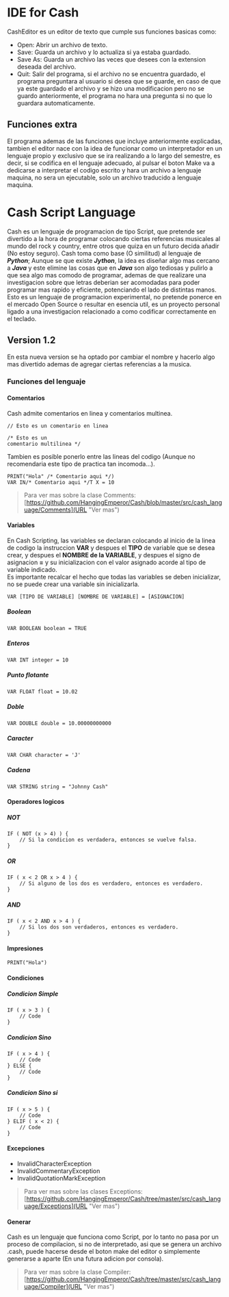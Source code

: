 # IDE for Cash
CashEditor es un editor de texto que cumple sus 
funciones basicas como:

 - Open: Abrir un archivo de texto.
 - Save: Guarda un archivo y lo actualiza si ya estaba 
guardado.
 - Save As: Guarda un archivo las veces que desees con la 
extension deseada del archivo.
 - Quit: Salir del programa, si el archivo no se encuentra 
guardado, el programa preguntara al usuario si desea que 
se guarde, en caso de que ya este guardado el archivo y 
se hizo una modificacion pero no se guardo anteriormente, 
el programa no hara una pregunta si no que lo guardara
 automaticamente.

## Funciones extra
El programa ademas de las funciones que incluye anteriormente
explicadas, tambien el editor nace con la idea de funcionar
como un interpretador en un lenguaje propio y exclusivo que
se ira realizando a lo largo del semestre, es decir, si se
codifica en el lenguaje adecuado, al pulsar el boton Make
va a dedicarse a interpretar el codigo escrito y hara un
archivo a lenguaje maquina, no sera un ejecutable, solo un
archivo traducido a lenguaje maquina.

# Cash Script Language 
Cash es un lenguaje de programacion de tipo Script, que pretende
ser divertido a la hora de programar colocando ciertas referencias 
musicales al mundo del rock y country, entre otros que quiza
en un futuro decida añadir (No estoy seguro). Cash toma como 
base (O similitud) al lenguaje de **_Python_**; Aunque se que
 existe _**Jython**_, la idea es diseñar algo mas cercano a **_Java_** y 
 este elimine las cosas que en **_Java_** son algo
tediosas y pulirlo a que sea algo mas comodo de programar, ademas
de que realizare una investigacion sobre que letras deberian ser
acomodadas para poder programar mas rapido y eficiente, potenciando
el lado de distintas manos. Esto es un lenguaje de programacion
experimental, no pretende ponerce en el mercado Open Source o 
resultar en esencia util, es un proyecto personal ligado a una
investigacion relacionado a como codificar correctamente en el
teclado.

## Version 1.2
En esta nueva version se ha optado por cambiar el nombre y 
hacerlo algo mas divertido ademas de agregar ciertas referencias
a la musica.

### Funciones del lenguaje
#### Comentarios
Cash admite comentarios en linea y comentarios multinea.
``` [java] 
// Esto es un comentario en linea

/* Esto es un
comentario multilinea */
```
Tambien es posible ponerlo entre las lineas del codigo (Aunque no
recomendaria este tipo de practica tan incomoda...).
```[java]
PRINT("Hola" /* Comentario aqui */)
VAR IN/* Comentario aqui */T X = 10 
```
>Para ver mas sobre la clase Comments:  
[https://github.com/HangingEmperor/Cash/blob/master/src/cash_language/Comments](URL "Ver mas")

#### Variables
En Cash Scripting, las variables se declaran colocando al inicio
de la linea de codigo la instruccion **VAR** y despues el **TIPO** de
variable que se desea crear, y despues el **NOMBRE de la VARIABLE**, 
y despues el signo de asignacion **=** y su inicializacion con el valor
asignado acorde al tipo de variable indicado.  
Es importante recalcar el hecho que todas las variables se deben inicializar,
no se puede crear una variable sin inicializarla.
```[java]
VAR [TIPO DE VARIABLE] [NOMBRE DE VARIABLE] = [ASIGNACION]
```
##### Boolean
```[java]
VAR BOOLEAN boolean = TRUE
```
##### Enteros
```[java]
VAR INT integer = 10
```
##### Punto flotante
```[java]
VAR FLOAT float = 10.02
```
##### Doble
```[java]
VAR DOUBLE double = 10.00000000000
```
##### Caracter
```[java]
VAR CHAR character = 'J'
```
##### Cadena
```[java]
VAR STRING string = "Johnny Cash"
```

#### Operadores logicos
##### NOT
```[java]
IF ( NOT (x > 4) ) {
    // Si la condicion es verdadera, entonces se vuelve falsa.
}
```
##### OR
```[java]
IF ( x < 2 OR x > 4 ) {
    // Si alguno de los dos es verdadero, entonces es verdadero.
}
```
##### AND
```[java]
IF ( x < 2 AND x > 4 ) {
    // Si los dos son verdaderos, entonces es verdadero.
}
```

#### Impresiones
```[java]
PRINT("Hola")
```

#### Condiciones
##### Condicion Simple
```[java]
IF ( x > 3 ) {
    // Code
}
```
##### Condicion Sino
```[java]
IF ( x > 4 ) {
    // Code
} ELSE {
    // Code
}
```
##### Condicion Sino si
```[java]
IF ( x > 5 ) {
    // Code
} ELIF ( x < 2) {
    // Code
}
```

#### Excepciones
* InvalidCharacterException
* InvalidCommentaryException
* InvalidQuotationMarkException
>Para ver mas sobre las clases Exceptions: 
[https://github.com/HangingEmperor/Cash/tree/master/src/cash_language/Exceptions](URL "Ver mas")
>
#### Generar
Cash es un lenguaje que funciona como Script, por lo tanto no
pasa por un proceso de compilacion, si no de interpretado, asi
que se genera un archivo .cash, puede hacerse desde el boton
make del editor o simplemente generarse a aparte (En una futura
adicion por consola).
>Para ver mas sobre la clase Compiler:  
[https://github.com/HangingEmperor/Cash/tree/master/src/cash_language/Compiler](URL "Ver mas")
